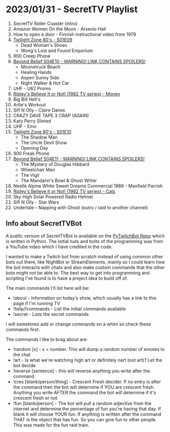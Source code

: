 # 2023/01/31 - SecretTV Playlist

1. SecretTV Roller Coaster (intro)
2. Amazon Women On the Moon - Arsenio Hall 
3. How to open a door - Finnish instructional video from 1979 
4. [Twilight Zone 80's - S01E09](https://en.wikipedia.org/wiki/List_of_The_Twilight_Zone_(1985_TV_series)_episodes)
   - Dead Woman's Shoes
   - Wong's Lost and Found Emporium
5. 900 Creep Phone
6. [Beyond Belief S04E10 - WARNING! LINK CONTAINS SPOILERS!](https://en.wikipedia.org/wiki/Beyond_Belief:_Fact_or_Fiction#Season_4_(2002))
   - Moonstruck Beach
   - Healing Hands
   - Aspen Sunny Side
   - Night Walker & Hot Car
7. UHF - U62 Promo
8. [Ripley's Believe It or Not! (1982 TV series) - Money](https://en.wikipedia.org/wiki/Ripley%27s_Believe_It_or_Not!_(1982_TV_series))
9. Big Bill Hell's
10. Artie's Workout
11. Sifl N Olly - Claire Danes
12. CRAZY DAVE TAPE 3 CRAP (AGAIN)
13. Katy Perry Slimed
14. UHF - Emo
15. [Twilight Zone 80's - S01E10](https://en.wikipedia.org/wiki/List_of_The_Twilight_Zone_(1985_TV_series)_episodes)
    - The Shadow Man
    - The Uncle Devil Show
    - Opening Day
16. 900 Freak Phone
17. [Beyond Belief S04E11 - WARNING! LINK CONTAINS SPOILERS!](https://en.wikipedia.org/wiki/Beyond_Belief:_Fact_or_Fiction#Season_4_(2002))
    - The Mystery of Douglas Hibbard
    - Wheelchair Man
    - The Vigil
    - The Mandarin's Bowl & Ghost Writer
18. Nestlé Alpine White Sweet Dreams Commercial 1986 - Maxfield Parrish
19. [Ripley's Believe It or Not! (1982 TV series) - Cats](https://en.wikipedia.org/wiki/Ripley%27s_Believe_It_or_Not!_(1982_TV_series))
20. Sky High Solar Powered Radio Helmet
21. Sifl N Olly - Star Wars
22. Undertale - Napping with Ghost (outro / raid to another channel)


## Info about SecretTVBot

A public version of SecretTVBot is available on the [PyTwitchBot Repo](https://github.com/awbored/PyTwitchBot) which is written in Python.  The initial nuts and bolts of the programming was from a YouTube video which I have credited in the code.

I wanted to make a Twitch bot from scratch instead of using common other bots out there, like NightBot or StreamElements, mainly so I could learn how the bot interacts with chats and also make custom commands that the other bots might not be able to.  The best way to get into programming and scripting I've found is to have a project idea to build off of.

The main commands I'll list here will be:

 - !about - Information on today's show, which usually has a link to this page if I'm running TV
 - !help/!commands - List the initial commands available
 - !secret - Lists the secret commands

I will sometimes add or change commands on a whim so check these commands first.

The commands I like to brag about are:

 - !random [x] - x = number.  This will dump a random number of emotes to the chat
 - !art - Is what we're watching high art or definitely nart (not art)?  Let the bot decide
 - !reverse [sentence] - this will reverse anything you write after the command
 - !cres [blank/person/thing] - Crescent Fresh decider.  If no entry is after the command then the bot will determine if YOU are crescent fresh.  Anything you write AFTER the command the bot will determine if it's crescent fresh or not
 - !fun [blank/person] - The bot will pull a random adjective from the internet and determine the percentage of fun you're having that day.  If blank it will choose YOUR fun.  If anything is written after the command THAT is the object that has fun.  So you can give fun to other people.  This was made for the fun raid train.

